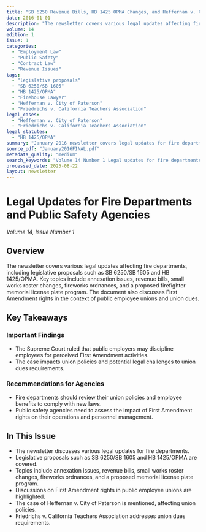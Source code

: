 ```yaml
---
title: "SB 6250 Revenue Bills, HB 1425 OPMA Changes, and Heffernan v. City of Paterson First Amendment Rights"
date: 2016-01-01
description: "The newsletter covers various legal updates affecting fire departments, including legislative proposals such as SB 6250/SB 1605 and HB 1425/OPMA. Key topics include annexation issues, revenue bills, small works roster changes, fireworks ordnances, and a proposed firefighter memorial license plate program. The document also discusses First Amendment rights in the context of public employee unions and union dues."
volume: 14
edition: 1
issue: 1
categories:
  - "Employment Law"
  - "Public Safety"
  - "Contract Law"
  - "Revenue Issues"
tags:
  - "legislative proposals"
  - "SB 6250/SB 1605"
  - "HB 1425/OPMA"
  - "Firehouse Lawyer"
  - "Heffernan v. City of Paterson"
  - "Friedrichs v. California Teachers Association"
legal_cases:
  - "Heffernan v. City of Paterson"
  - "Friedrichs v. California Teachers Association"
legal_statutes:
  - "HB 1425/OPMA"
summary: "January 2016 newsletter covers legal updates for fire departments and public safety agencies including legislative proposals SB 6250/SB 1605 and HB 1425/OPMA, analyzes annexation issues and revenue bills, discusses small works roster changes and fireworks ordinances, examines proposed firefighter memorial license plate program, and addresses First Amendment rights in public employee unions through Heffernan v. City of Paterson and Friedrichs v. California Teachers Association cases affecting union dues requirements."
source_pdf: "January2016FINAL.pdf"
metadata_quality: "medium"
search_keywords: "Volume 14 Number 1 Legal updates for fire departments and public safety agencies discuss legislative proposals such as SB 6250/SB 1605 and HB 1425/OPMA. Topics include annexation issues, revenue bills..."
processed_date: 2025-08-22
layout: newsletter
---
```


# Legal Updates for Fire Departments and Public Safety Agencies

*Volume 14, Issue Number 1*

## Overview

The newsletter covers various legal updates affecting fire departments, including legislative proposals such as SB 6250/SB 1605 and HB 1425/OPMA. Key topics include annexation issues, revenue bills, small works roster changes, fireworks ordnances, and a proposed firefighter memorial license plate program. The document also discusses First Amendment rights in the context of public employee unions and union dues.

## Key Takeaways

### Important Findings

- The Supreme Court ruled that public employers may discipline employees for perceived First Amendment activities.
- The case impacts union policies and potential legal challenges to union dues requirements.

### Recommendations for Agencies

- Fire departments should review their union policies and employee benefits to comply with new laws.
- Public safety agencies need to assess the impact of First Amendment rights on their operations and personnel management.

## In This Issue

- The newsletter discusses various legal updates for fire departments.
- Legislative proposals such as SB 6250/SB 1605 and HB 1425/OPMA are covered.
- Topics include annexation issues, revenue bills, small works roster changes, fireworks ordnances, and a proposed memorial license plate program.
- Discussions on First Amendment rights in public employee unions are highlighted.
- The case of Heffernan v. City of Paterson is mentioned, affecting union policies.
- Friedrichs v. California Teachers Association addresses union dues requirements.

